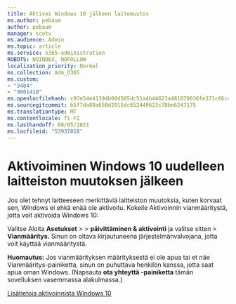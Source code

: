```yaml
---
title: Aktivoi Windows 10 jälkeen laitemuutos
ms.author: pebaum
author: pebaum
manager: scotv
ms.audience: Admin
ms.topic: article
ms.service: o365-administration
ROBOTS: NOINDEX, NOFOLLOW
localization_priority: Normal
ms.collection: Adm_O365
ms.custom:
- "3484"
- "9001418"
ms.openlocfilehash: c97e54e41394b00d505dc51a4b44623a481070036fe371c66c4bba5afd362663
ms.sourcegitcommit: b5f7da89a650d2915dc652449623c78be6247175
ms.translationtype: MT
ms.contentlocale: fi-FI
ms.lasthandoff: 08/05/2021
ms.locfileid: "53937818"
---
```

# <a name="reactivating-windows-10-after-a-hardware-change"></a>Aktivoiminen Windows 10 uudelleen laitteiston muutoksen jälkeen

Jos olet tehnyt laitteeseen merkittäviä laitteiston muutoksia, kuten korvaat sen, Windows ei ehkä enää ole aktivoitu. Kokeile Aktivoinnin vianmääritystä, jotta voit aktivoida Windows 10:

Valitse Aloita **Asetukset**  >    >  **päivittäminen & aktivointi** ja valitse sitten  >   **Vianmääritys.** Sinun on oltava kirjautuneena järjestelmänvalvojana, jotta voit käyttää vianmääritystä.

**Huomautus:** Jos vianmäärityksen määrityksestä ei ole apua  tai et näe Vianmääritys-painiketta, sinun on puhuttava henkilön kanssa, jotta saat apua oman Windows. (Napsauta **ota yhteyttä -painiketta** tämän sovelluksen vasemmassa alakulmassa.)

[Lisätietoja aktivoinnista Windows 10](https://support.microsoft.com/help/12440/windows-10-activate)
